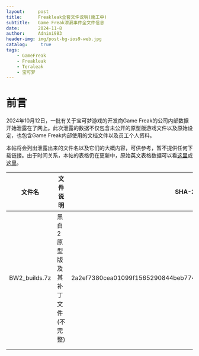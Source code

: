 ```yaml
---
layout:     post
title:      Freakleak全套文件说明(施工中)
subtitle:   Game Freak泄漏事件全文件信息
date:       2024-11-8
author:     Adnini983
header-img: img/post-bg-ios9-web.jpg
catalog: 	 true
tags:
    - GameFreak
    - Freakleak
    - Teraleak
    - 宝可梦
---
```

# 前言
2024年10月12日，一批有关于宝可梦游戏的开发商Game Freak的公司内部数据开始泄露在了网上。此次泄露的数据不仅包含未公开的原型版游戏文件以及原始设定，也包含Game Freak内部使用的文档文件以及员工个人资料。

本帖将会列出泄露出来的文件名以及它们的大概内容，可供参考，暂不提供任何下载链接。由于时间关系，本帖的表格仍在更新中，原始英文表格数据可以看[这里](https://rentry.org/freakleak)或[这里](https://github.com/Adnini983/adnini983.github.io/raw/refs/heads/main/Files/Documents/Excel/Freakleak%20File%20List.xlsx)。

| 文件名        | 文件说明                        | SHA-256                                                          |
|---------------|---------------------------------|------------------------------------------------------------------|
| BW2_builds.7z | 黑白2原型版及其补丁文件(不完整) | 2a2ef7380cea01099f1565290844beb77432717b13f2164c9b82a60920d1b4e6 |
|               |                                 |                                                                  |
|               |                                 |                                                                  |
